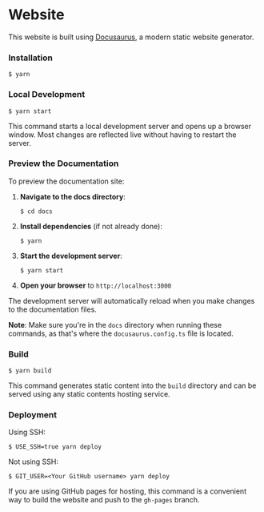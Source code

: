 # Website

This website is built using [Docusaurus](https://docusaurus.io/), a modern static website generator.

### Installation

```
$ yarn
```

### Local Development

```
$ yarn start
```

This command starts a local development server and opens up a browser window. Most changes are reflected live without having to restart the server.

### Preview the Documentation

To preview the documentation site:

1. **Navigate to the docs directory**:
   ```
   $ cd docs
   ```

2. **Install dependencies** (if not already done):
   ```
   $ yarn
   ```

3. **Start the development server**:
   ```
   $ yarn start
   ```

4. **Open your browser** to `http://localhost:3000`

The development server will automatically reload when you make changes to the documentation files.

**Note**: Make sure you're in the `docs` directory when running these commands, as that's where the `docusaurus.config.ts` file is located.

### Build

```
$ yarn build
```

This command generates static content into the `build` directory and can be served using any static contents hosting service.

### Deployment

Using SSH:

```
$ USE_SSH=true yarn deploy
```

Not using SSH:

```
$ GIT_USER=<Your GitHub username> yarn deploy
```

If you are using GitHub pages for hosting, this command is a convenient way to build the website and push to the `gh-pages` branch.

